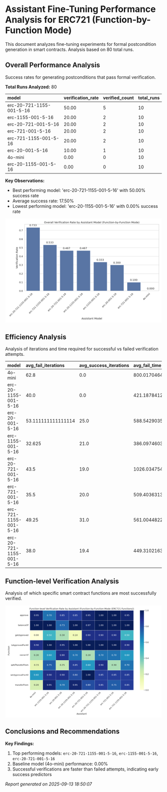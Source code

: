 # Assistant Fine-Tuning Performance Analysis for ERC721 (Function-by-Function Mode)

This document analyzes fine-tuning experiments for formal postcondition generation in smart contracts. Analysis based on 80 total runs.

## Overall Performance Analysis

Success rates for generating postconditions that pass formal verification.

**Total Runs Analyzed:** 80

| model | verification_rate | verified_count | total_runs |
| :--- | :--- | :--- | :--- |
| erc-20-721-1155-001-5-16 | 50.00 | 5 | 10 |
| erc-1155-001-5-16 | 20.00 | 2 | 10 |
| erc-20-721-001-5-16 | 20.00 | 2 | 10 |
| erc-721-001-5-16 | 20.00 | 2 | 10 |
| erc-721-1155-001-5-16 | 20.00 | 2 | 10 |
| erc-20-001-5-16 | 10.00 | 1 | 10 |
| 4o-mini | 0.00 | 0 | 10 |
| erc-20-1155-001-5-16 | 0.00 | 0 | 10 |

**Key Observations:**

- Best performing model: 'erc-20-721-1155-001-5-16' with 50.00% success rate
- Average success rate: 17.50%
- Lowest performing model: 'erc-20-1155-001-5-16' with 0.00% success rate

![Overall Verification Rates](verification_rates.png)

## Efficiency Analysis

Analysis of iterations and time required for successful vs failed verification attempts.

| model | avg_fail_iterations | avg_success_iterations | avg_fail_time | avg_success_time | fail_rate |
| :--- | :--- | :--- | :--- | :--- | :--- |
| 4o-mini | 62.8 | 0.0 | 800.0170464277268 | 0.0 | 100.00 |
| erc-20-1155-001-5-16 | 40.0 | 0.0 | 421.18784120082853 | 0.0 | 100.00 |
| erc-20-001-5-16 | 53.111111111111114 | 25.0 | 588.5429035292732 | 345.85872530937195 | 90.00 |
| erc-1155-001-5-16 | 32.625 | 21.0 | 386.09746038913727 | 345.85367941856384 | 80.00 |
| erc-20-721-001-5-16 | 43.5 | 19.0 | 1026.034754872322 | 451.26971769332886 | 80.00 |
| erc-721-001-5-16 | 35.5 | 20.0 | 509.4036313891411 | 284.38538444042206 | 80.00 |
| erc-721-1155-001-5-16 | 49.25 | 31.0 | 561.0044822394848 | 372.2465310096741 | 80.00 |
| erc-20-721-1155-001-5-16 | 38.0 | 19.4 | 449.31021637916564 | 235.93012471199035 | 50.00 |

## Function-level Verification Analysis

Analysis of which specific smart contract functions are most successfully verified.

![Function Verification Rates](function_verification.png)

## Conclusions and Recommendations

**Key Findings:**

1. Top performing models: `erc-20-721-1155-001-5-16`, `erc-1155-001-5-16`, `erc-20-721-001-5-16`
2. Baseline model (4o-mini) performance: 0.00%
3. Successful verifications are faster than failed attempts, indicating early success predictors

*Report generated on 2025-09-13 18:50:07*
